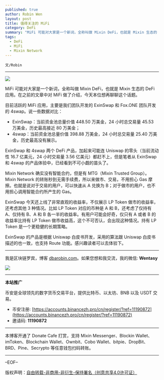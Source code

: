 ```yaml
---
published: true
author: Robin Wen
layout: post
title: 值得关注的 MiFi
category: DeFi
summary: "MiFi 可能对大家是一个新词，全称叫做 Mixin DeFi，也就是 Mixin 生态的 DeFi 应用。在之前的文章中对 MiFi 做了介绍，今天本位想再聊聊这个话题。ExinSwap 今天还上线了非常直观的收益率，不仅展示 LP Token 做市的收益率，还考虑其他 3 种情况。比如 LP Token 对应的币种是 A 和 B，还考虑了仅持有 A、仅持有 B、A 和 B 各一半的收益率。有用户可能会好奇，仅只有 A 或者 B 的收益率比持有 LP Token 做市收益高，这个不可否认，会出现这种情况。持有 LP Token 是一个更稳健的长期策略。ExinSwap 的产品是根据 Uniswap 白皮书开发，采用的算法跟 Uniswap 白皮书描述的也一致，也支持 Route 功能。感兴趣读者可以去体验下。"
tags:
  - DeFi
  - MiFi
  - Mixin Network
---
```


`文/Robin`

***

![](https://cdn.dbarobin.com/8e90niz.png)

MiFi 可能对大家是一个新词，全称叫做 Mixin DeFi，也就是 Mixin 生态的 DeFi 应用。在之前的文章中对 MiFi 做了介绍，今天本位想再聊聊这个话题。

目前活跃的 MiFi 应用，主要是我们团队开发的 ExinSwap 和 Fox.ONE 团队开发的 4swap。说一些数据对比：

* ExinSwap：当前资金池总量价值 448.50 万美金，24 小时总交易量 45.53 万美金，历史最高接近 80 万美金；
* 4swap：当前资金池总量价值 398.88 万美金，24 小时总交易量 25.40 万美金，历史最高没有展示。

ExinSwap 和 4swap 两个 DeFi 产品，加起来可能连 Uniswap 的零头（当前流动性 16.7 亿美元，24 小时交易量 3.56 亿美元）都赶不上，但是笔者从 ExinSwap 和 4swap 的产品体验中，已经看到不可小觑的苗头了。

Mixin Network 确实没有智能合约，但是有 MTG（Mixin Trusted Group）。Mixin Network 的转账秒到无需手续费，所以来做市、交易，不用担心 Gas 摩擦。也就是说对于交易的用户，可以快速从 A 兑换为 B；对于做市的用户，也不用担心调用智能合约所产生的 Gas。

ExinSwap 今天还上线了非常直观的收益率，不仅展示 LP Token 做市的收益率，还考虑其他 3 种情况。比如 LP Token 对应的币种是 A 和 B，还考虑了仅持有 A、仅持有 B、A 和 B 各一半的收益率。有用户可能会好奇，仅只有 A 或者 B 的收益率比持有 LP Token 做市收益高，这个不可否认，会出现这种情况。持有 LP Token 是一个更稳健的长期策略。

ExinSwap 的产品是根据 Uniswap 白皮书开发，采用的算法跟 Uniswap 白皮书描述的也一致，也支持 Route 功能。感兴趣读者可以去体验下。

***

我是区块链罗宾，博客 [dbarobin.com](https://dbarobin.com/)。如果您想和我交流，我的微信: **Wentasy**

![](https://cdn.dbarobin.com/v4yywe2.png)

***

**本站推广**

币安是全球领先的数字货币交易平台，提供比特币、以太坊、BNB 以及 USDT 交易。

* 币安注册: [https://accounts.binancezh.pro/cn/register/?ref=11190872](https://accounts.binancezh.pro/cn/register/?ref=11190872)
* 邀请码: **11190872**

***

本博客开通了 Donate Cafe 打赏，支持 Mixin Messenger、Blockin Wallet、imToken、Blockchain Wallet、Ownbit、Cobo Wallet、bitpie、DropBit、BRD、Pine、Secrypto 等任意钱包扫码转账。

<center>
    <div class="--donate-button"
         data-button-id="f8b9df0d-af9a-460d-8258-d3f435445075"
    ></div>
</center>

***

–EOF–

版权声明：[自由转载-非商用-非衍生-保持署名（创意共享4.0许可证）](http://creativecommons.org/licenses/by-nc-nd/4.0/deed.zh)